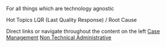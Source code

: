 For all things which are technology agnostic

Hot Topics 
LQR (Last Quality Response) / Root Cause 

Direct links or navigate throughout the content on the left
 [Case Management](/Big-Data/Case-Management)
[Non Technical Administrative](/Big-Data/Non%2DTechnical-Administrative-Processes)
